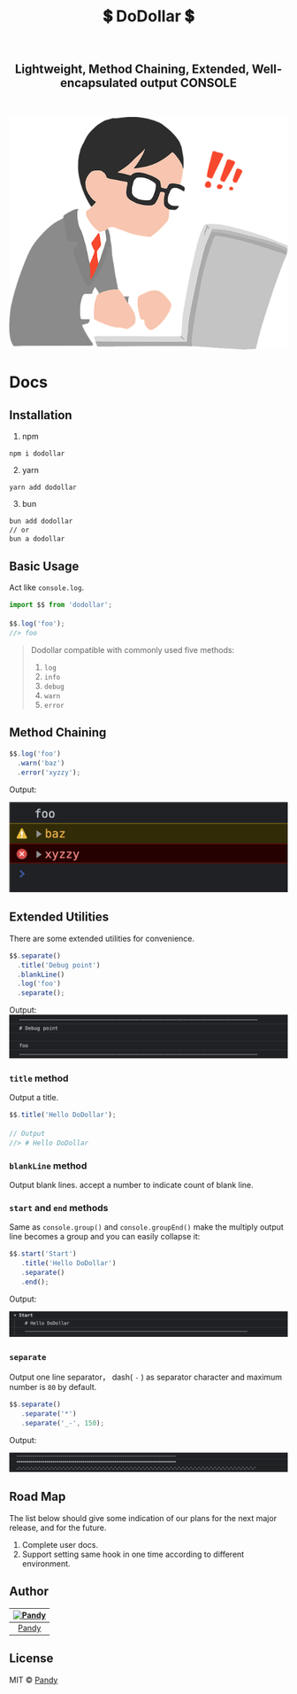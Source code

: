 <h1 align="center">💲 DoDollar 💲 </h1>

<br />

<h2 align="center">Lightweight, Method Chaining, Extended, Well-encapsulated output CONSOLE</h2>

<br />

![boy](public/boy.png)

# Docs

## Installation

1. npm

```shell
npm i dodollar
```

2. yarn

```shell
yarn add dodollar
```

3. bun

```shell
bun add dodollar
// or
bun a dodollar
```

## Basic Usage
Act like `console.log`.

```ts
import $$ from 'dodollar';

$$.log('foo');
//> foo
```

> Dodollar compatible with commonly used five methods:
> 1. `log`
> 2. `info`
> 3. `debug`
> 4. `warn`
> 5. `error`

## Method Chaining

```ts
$$.log('foo')
  .warn('baz')
  .error('xyzzy');
```

Output:

![method chaining](public/method%20chaining.png)



## Extended Utilities

There are some extended utilities for convenience.

```ts
$$.separate()
  .title('Debug point')
  .blankLine()
  .log('foo')
  .separate();
```

Output:
![extended utilities](public/extended%20utilities.png)

### `title` method
Output a title.
```ts
$$.title('Hello DoDollar');

// Output
//> # Hello DoDollar
```

### `blankLine` method
Output blank lines. accept a number to indicate count of blank line.

### `start` and `end` methods
Same as `console.group()` and `console.groupEnd()` make the multiply output line becomes a group and you can easily collapse it:

```ts
$$.start('Start')
   .title('Hello DoDollar')
   .separate()
   .end();
```

Output:

![start and end](public/start%20and%20end.png)

### `separate`
Output one line separator， dash( `-` ) as separator character and maximum number is `80` by default.

```ts
$$.separate()
   .separate('*')
   .separate('_-', 150);
```

Output:

![separate](public/separate.png)



## Road Map

The list below should give some indication of our plans for the next major release, and for the future.

1. Complete user docs.
2. Support setting same hook in one time according to different environment.

## Author

| [![Pandy](https://avatars.githubusercontent.com/u/68799055?v=4)](https://github.com/Penggeor) |
| :-------------------------------------------------------------------------------------------: |
|                             [Pandy](https://github.com/Penggeor)                              |

## License

MIT © [Pandy](https://avatars.githubusercontent.com/u/68799055?v=4)
